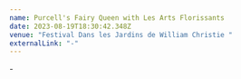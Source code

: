 ```yaml
---
name: Purcell's Fairy Queen with Les Arts Florissants
date: 2023-08-19T18:30:42.348Z
venue: "Festival Dans les Jardins de William Christie "
externalLink: "-"
---
```

\-